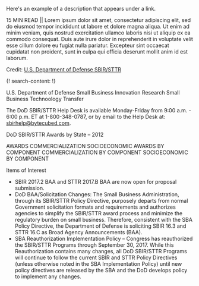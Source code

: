 Here's an example of a description that appears under a link.

15 MIN READ || Lorem ipsum dolor sit amet, consectetur adipiscing elit, sed do eiusmod tempor incididunt ut labore et dolore magna aliqua. Ut enim ad minim veniam, quis nostrud exercitation ullamco laboris nisi ut aliquip ex ea commodo consequat. Duis aute irure dolor in reprehenderit in voluptate velit esse cillum dolore eu fugiat nulla pariatur. Excepteur sint occaecat cupidatat non proident, sunt in culpa qui officia deserunt mollit anim id est laborum.

Credit: [U.S. Department of Defense SBIR/STTR](http://www.acq.osd.mil/osbp/sbir/)

{! search-content: !}

U.S. Department of Defense
Small Business Innovation Research
Small Business Technoology Transfer


The DoD SBIR/STTR Help Desk is available Monday-Friday from 9:00 a.m. - 6:00 p.m. ET at 
1-800-348-0787, or by email to the Help Desk at: sbirhelp@bytecubed.com.

DoD SBIR/STTR Awards by State – 2012


AWARDS
COMMERCIALIZATION
SOCIOECONOMIC
AWARDS BY COMPONENT
COMMERCIALIZATION BY COMPONENT
SOCIOECONOMIC BY COMPONENT


Items of Interest

* SBIR 2017.2 BAA and STTR 2017.B BAA are now open for proposal submission.
* DoD BAA/Solicitation Changes: The Small Business Administration, through its SBIR/STTR Policy Directive, purposely departs from normal Government solicitation formats and requirements and authorizes agencies to simplify the SBIR/STTR award process and minimize the regulatory burden on small business. Therefore, consistent with the SBA Policy Directive, the Department of Defense is soliciting SBIR 16.3 and STTR 16.C as Broad Agency Announcements (BAA).
* SBA Reauthorization Implementation Policy – Congress has reauthorized the SBIR/STTR Programs through September 30, 2017. While this Reauthorization contains many changes, all DoD SBIR/STTR Programs will continue to follow the current SBIR and STTR Policy Directives (unless otherwise noted in the SBA Implementation Policy) until new policy directives are released by the SBA and the DoD develops policy to implement any changes.
